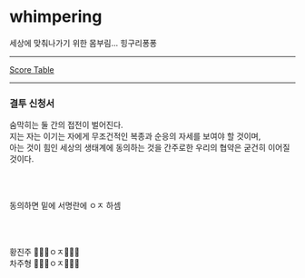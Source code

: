# whimpering
세상에 맞춰나가기 위한 몸부림... 힝구리퐁퐁

---

[Score Table](/resources/score.md)

---

### 결투 신청서

숨막히는 둘 간의 접전이 벌어진다. <br>
지는 자는 이기는 자에게 무조건적인 복종과 순응의 자세를 보여야 할 것이며, <br>
아는 것이 힘인 세상의 생태계에 동의하는 것을 간주로한 우리의 협약은 굳건히 이어질 것이다.

<br><br>

동의하면 밑에 서명란에 ㅇㅈ 하셈

<br><br>

황진주 🌟🌟🌟ㅇㅈ🌟🌟🌟 <br>
차주형 💩💩💩ㅇㅈ💩💩💩
